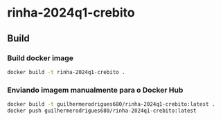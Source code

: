 # rinha-2024q1-crebito

## Build

### Build docker image

```sh
docker build -t rinha-2024q1-crebito .
```

### Enviando imagem manualmente para o Docker Hub

```sh
docker build -t guilhermerodrigues680/rinha-2024q1-crebito:latest .
docker push guilhermerodrigues680/rinha-2024q1-crebito:latest
```
